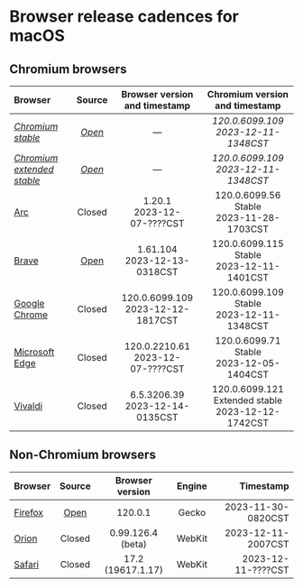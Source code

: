 # Browser release cadences for macOS

## Chromium browsers

| Browser | Source | Browser version and timestamp | Chromium version and timestamp |
|:--|:-:|:-:|:-:|
| *[Chromium stable](https://chromiumdash.appspot.com/releases?platform=Mac)* | *[Open](https://github.com/chromium/chromium)* | &mdash; | *120.0.6099.109<br>2023-12-11-1348CST* |
| *[Chromium extended stable](https://chromiumdash.appspot.com/releases?platform=Mac)* | *[Open](https://github.com/chromium/chromium)* | &mdash; | *120.0.6099.109<br>2023-12-11-1348CST* |
| [Arc](https://resources.arc.net/en/articles/8233343-release-notes) | Closed | 1.20.1<br>2023-12-07-????CST | 120.0.6099.56<br>Stable<br>2023-11-28-1703CST |
| [Brave](https://github.com/brave/brave-browser/releases) | [Open](https://github.com/brave/brave-browser) | 1.61.104<br>2023-12-13-0318CST | 120.0.6099.115<br>Stable<br>2023-12-11-1401CST |
| [Google Chrome](https://chromereleases.googleblog.com/search/label/Stable%20updates) | Closed | 120.0.6099.109<br>2023-12-12-1817CST | 120.0.6099.109<br>Stable<br>2023-12-11-1348CST |
| [Microsoft Edge](https://learn.microsoft.com/en-us/deployedge/microsoft-edge-relnote-stable-channel) | Closed | 120.0.2210.61<br>2023-12-07-????CST | 120.0.6099.71<br>Stable<br>2023-12-05-1404CST |
| [Vivaldi](https://vivaldi.com/blog/desktop/updates/) | Closed | 6.5.3206.39<br>2023-12-14-0135CST | 120.0.6099.121<br>Extended stable<br>2023-12-12-1742CST |

## Non-Chromium browsers

| Browser | Source | Browser version | Engine | Timestamp |
|:--|:-:|:-:|:-:|--:|
| [Firefox](https://groups.google.com/a/mozilla.org/g/announce) | [Open](https://hg.mozilla.org/mozilla-central/) | 120.0.1 | Gecko | 2023-11-30-0820CST |
| [Orion](https://kagi.com/orion/updates/orion-release-notes.html) | Closed | 0.99.126.4 (beta) | WebKit | 2023-12-11-2007CST |
| [Safari](https://developer.apple.com/documentation/safari-release-notes/) | Closed | 17.2 (19617.1.17) | WebKit | 2023-12-11-????CST |
